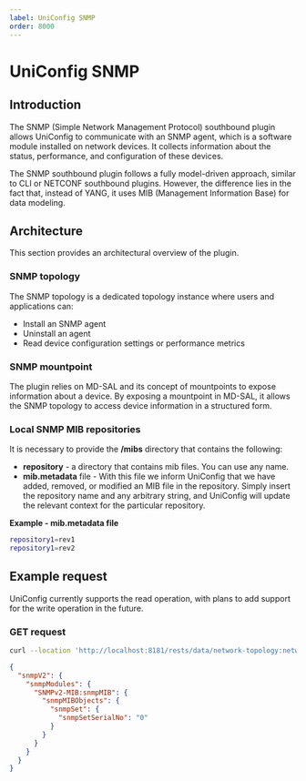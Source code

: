 ```yaml
---
label: UniConfig SNMP
order: 8000
---
```


# UniConfig SNMP

## Introduction

The SNMP (Simple Network Management Protocol) southbound plugin allows UniConfig to communicate with an SNMP agent, which is a software module installed on network devices. It collects information about the status, performance, and configuration of these devices.

The SNMP southbound plugin follows a fully model-driven approach, similar to CLI or NETCONF southbound plugins. However, the difference lies in the fact that, instead  of YANG, it uses MIB (Management Information Base) for data modeling.

## Architecture

This section provides an architectural overview of the plugin.

### SNMP topology

The SNMP topology is a dedicated topology instance where users and applications can:

- Install an SNMP agent
- Uninstall an agent
- Read device configuration settings or performance metrics

### SNMP mountpoint

The plugin relies on MD-SAL and its concept of mountpoints to expose information about a device. By exposing a mountpoint in MD-SAL, it allows the SNMP topology to access device information in a structured form.

### Local SNMP MIB repositories

It is necessary to provide the **/mibs** directory that contains the following:
- **repository** - a directory that contains mib files. You can use any name.
- **mib.metadata** file - With this file we inform UniConfig that we have added, removed, or modified an MIB file in the repository. Simply insert the repository name and any arbitrary string, and UniConfig will update the relevant context for the particular repository.

**Example - mib.metadata file**

```bash
repository1=rev1
repository1=rev2
```

## Example request

UniConfig currently supports the read operation, with plans to add support for the write operation in the future.

### GET request

```bash Reading snmpV2 container
curl --location 'http://localhost:8181/rests/data/network-topology:network-topology/topology=topology-snmp/node=agent1/yang-ext:mount/SNMPv2-SMI:iso/org/dod/internet/snmpV2'
```

```json Sample response
{
  "snmpV2": {
    "snmpModules": {
      "SNMPv2-MIB:snmpMIB": {
        "snmpMIBObjects": {
          "snmpSet": {
            "snmpSetSerialNo": "0"
          }
        }
      }
    }
  }
}
```